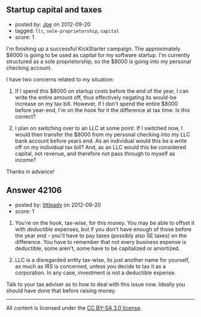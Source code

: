 ## Startup capital and taxes

- posted by: [Joe](https://stackexchange.com/users/-1/19760-joe) on 2012-09-20
- tagged: `llc`, `sole-proprietorship`, `capital`
- score: 1

I'm finishing up a successful KickStarter campaign. The approximately $8000 is going to be used as capital for my software startup. I'm currently structured as a sole proprietorship, so the $8000 is going into my personal checking account. 

I have two concerns related to my situation:

1. If I spend this $8000 on startup costs before the end of the year, I can write the entire amount off, thus effectively negating its would-be increase on my tax bill. However, if I don't spend the entire $8000 before year-end, I'm on the hook for it the difference at tax time. Is this correct?

2. I plan on switching over to an LLC at some point. If I switched now, I would then transfer the $8000 from my personal checking into my LLC bank account before years end. As an individual would this be a write off on my individual tax bill? And, as an LLC would this be considered capital, not revenue, and therefore not pass through to myself as income?

Thanks in advance!


## Answer 42106

- posted by: [littleadv](https://stackexchange.com/users/-1/13808-littleadv) on 2012-09-20
- score: 1

1. You're on the hook, tax-wise, for this money. You may be able to offset it with *deductible* expenses, but if you don't have enough of those before the year end - you'll have to pay taxes (possibly also SE taxes) on the difference. You have to remember that not every business expense is deductible, some aren't, some have to be capitalized or amortized.

2. LLC is a disregarded entity tax-wise, its just another name for yourself, as much as IRS is concerned, unless you decide to tax it as a corporation. In any case, investment is not a deductible expense.

Talk to your tax adviser as to how to deal with this issue now. Ideally you should have done that before raising money.



---

All content is licensed under the [CC BY-SA 3.0 license](https://creativecommons.org/licenses/by-sa/3.0/).
